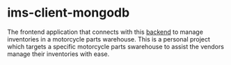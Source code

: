 

# ims-client-mongodb
The frontend application that connects with this [backend](https://github.com/Hyacinth-Ali/ims-backend-mongodb) to manage inventories in a motorcycle parts warehouse. This is a personal project which targets a specific motorcycle parts swarehouse to assist the vendors manage their inventories with ease.




